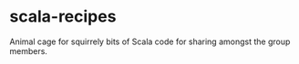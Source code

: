 scala-recipes
=============

Animal cage for squirrely bits of Scala code for sharing amongst the group members.
